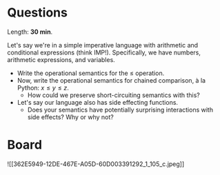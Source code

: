 # Questions

Length: **30 min**.

Let's say we're in a simple imperative language with arithmetic and conditional expressions (think IMP!). Specifically, we have numbers, arithmetic expressions, and variables.

- Write the operational semantics for the $\leq$ operation.
- Now, write the operational semantics for chained comparison, à la Python: $x \leq y \leq z$.
	- How could we preserve short-circuiting semantics with this?
- Let's say our language also has side effecting functions.
	- Does your semantics have potentially surprising interactions with side effects? Why or why not?

# Board

![[362E5949-12DE-467E-A05D-60D003391292_1_105_c.jpeg]]

